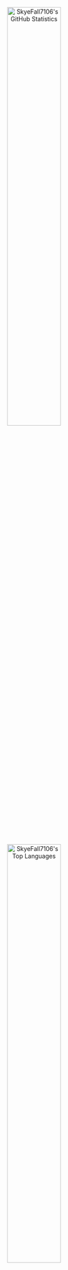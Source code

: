 <!--
**SkyeFall7106/SkyeFall7106** is a ✨ _special_ ✨ repository because its `README.md` (this file) appears on your GitHub profile.

Here are some ideas to get you started:

- 🔭 I’m currently working on ...
- 🌱 I’m currently learning ...
- 👯 I’m looking to collaborate on ...
- 🤔 I’m looking for help with ...
- 💬 Ask me about ...
- 📫 How to reach me: ...
- 😄 Pronouns: ...
- ⚡ Fun fact: ...
-->

<div align="center">
  <picture>
    <source
      srcset="https://github-readme-stats.vercel.app/api?username=SkyeFall7106&show_icons=true&theme=react"
      media="(prefers-color-scheme: dark)"
    />
    <source
      srcset="https://github-readme-stats.vercel.app/api?username=SkyeFall7106&show_icons=true&theme=graywhite"
      media="(prefers-color-scheme: light), (prefers-color-scheme: no-preference)"
    />
    <img width="50%" alt="SkyeFall7106's GitHub Statistics" src="https://github-readme-stats.vercel.app/api?username=SkyeFall7106&show_icons=true" />
  </picture>
  <picture>
    <source
      srcset="https://github-readme-stats.vercel.app/api/top-langs/?username=SkyeFall7106&langs_count=10&layout=donut-vertical&custom_title=Top%20Languages&theme=react"
      media="(prefers-color-scheme: dark)"
    />
    <source
      srcset="https://github-readme-stats.vercel.app/api/top-langs/?username=SkyeFall7106&langs_count=10&layout=donut-vertical&custom_title=Top%20Languages&theme=graywhite"
      media="(prefers-color-scheme: light), (prefers-color-scheme: no-preference)"
    />
    <img width="50%" alt="SkyeFall7106's Top Languages" src="https://github-readme-stats.vercel.app/api/top-langs/?username=SkyeFall7106&show_icons=true" />
  </picture>
</div>
